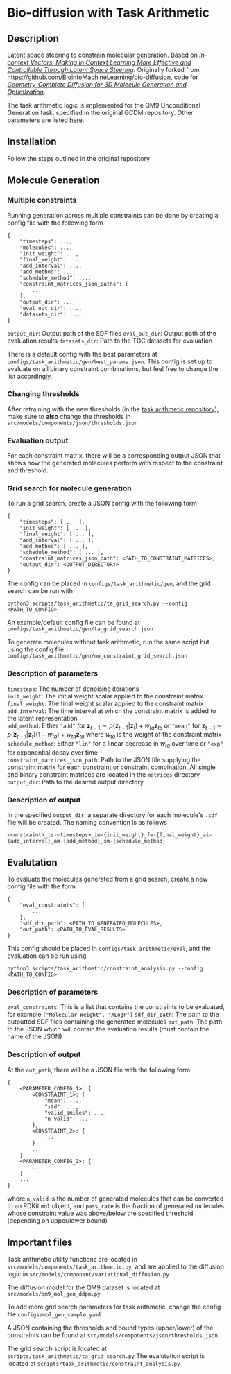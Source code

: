 # Bio-diffusion with Task Arithmetic

## Description
Latent space steering to constrain molecular generation. Based on [*In-context Vectors: Making In Context Learning More Effective and Controllable Through Latent Space Steering*](https://doi.org/10.48550/arXiv.2311.06668). Originally forked from https://github.com/BioinfoMachineLearning/bio-diffusion, code for [*Geometry-Complete Diffusion for 3D Molecule Generation and Optimization*](https://arxiv.org/abs/2302.04313).

The task arithmetic logic is implemented for the QM9 Unconditional Generation task, specified in the original GCDM repository. Other parameters are listed [here](https://github.com/BioinfoMachineLearning/bio-diffusion?tab=readme-ov-file#generate-new-unconditional-3d-molecules-qm9).

## Installation
Follow the steps outlined in the original repository

## Molecule Generation

### Multiple constraints
Running generation across multiple constraints can be done by creating a config file with the following form

```
{
    "timesteps": ...,
    "molecules": ...,
    "init_weight": ...,
    "final_weight": ...,
    "add_interval": ...,
    "add_method": ...,
    "schedule_method": ...,
    "constraint_matrices_json_paths": [
        ...
    ],
    "output_dir": ...,
    "eval_out_dir": ...,
    "datasets_dir": ...,
}
```

`output_dir`: Output path of the SDF files
`eval_out_dir`: Output path of the evaluation results
`datasets_dir`: Path to the TDC datasets for evaluation

There is a default config with the best parameters at `configs/task_arithmetic/gen/best_params.json`. This config is set up to evaluate on all binary constraint combinations, but feel free to change the list accordingly.

### Changing thresholds
After retraining with the new thresholds (in the [task arithmetic repository](https://github.com/d-subramanian/taskarithmetic)), make sure to **also** change the thresholds in `src/models/components/json/thresholds.json`

### Evaluation output
For each constraint matrix, there will be a corresponding output JSON that shows how the generated molecules perform with respect to the constraint and threshold.

### Grid search for molecule generation
To run a grid search, create a JSON config with the following form
```
{
    "timesteps": [ ... ],
    "init_weight": [ ... ],
    "final_weight": [ ... ],
    "add_interval": [ ... ],
    "add_method": [ ... ],
    "schedule_method": [ ... ],
    "constraint_matrices_json_path": <PATH_TO_CONSTRAINT_MATRICES>,
    "output_dir": <OUTPUT_DIRECTORY>
}
```

The config can be placed in `configs/task_arithmetic/gen`, and the grid search can be run with

```
python3 scripts/task_arithmetic/ta_grid_search.py --config <PATH_TO_CONFIG>
```

An example/default config file can be found at `configs/task_arithmetic/gen/ta_grid_search.json`

To generate molecules without task arithmetic, run the same script but using the config file `configs/task_arithmetic/gen/no_constraint_grid_search.json`

### Description of parameters
`timesteps`: The number of denoising iterations \
`init_weight`: The initial weight scalar applied to the constraint matrix \
`final_weight`: The final weight scalar applied to the constraint matrix \
`add_interval`: The time interval at which the constraint matrix is added to the latent representation \
`add_method`: Either `"add"` for $\boldsymbol{z}_{t-1} \sim p(\boldsymbol{z}_{t-1} | \boldsymbol{z}_t) + w_{ta}\boldsymbol{z}_{ta}$ or `"mean"` for $\boldsymbol{z}_{t-1} \sim p(\boldsymbol{z}_{t-1} | \boldsymbol{z}_t)(1 - w_{ta}) + w_{ta}\boldsymbol{z}_{ta}$ where $w_{ta}$ is the weight of the constraint matrix \
`schedule_method`: Either `"lin"` for a linear decrease in $w_{ta}$ over time or `"exp"` for exponential decay over time \
`constraint_matrices_json_path`: Path to the JSON file supplying the constraint matrix for each constraint or constraint combination. All single and binary constraint matrices are located in the `matrices` directory
`output_dir`: Path to the desired output directory

### Description of output
In the specified `output_dir`, a separate directory for each molecule's `.sdf` file will be created. The naming convention is as follows
```
<constraint>_ts-<timesteps>_iw-{init_weight}_fw-{final_weight}_ai-{add_interval}_am-{add_method}_sm-{schedule_method}
```

## Evalutation
To evaluate the molecules generated from a grid search, create a new config file with the form

```
{
    "eval_constraints": [
        ...
    ],
    "sdf_dir_path": <PATH_TO_GENERATED_MOLECULES>,
    "out_path": <PATH_TO_EVAL_RESULTS>
}
```

This config should be placed in `configs/task_arithmetic/eval`, and the evaluation can be run using

```
python3 scripts/task_arithmetic/constraint_analysis.py --config <PATH_TO_CONFIG>
```

### Description of parameters
`eval_constraints`: This is a list that contains the constraints to be evaluated, for example `["Molecular Weight", "XLogP"]`
`sdf_dir_path`: The path to the outputted SDF files containing the generated molecules
`out_path`: The path to the JSON which will contain the evaluation results (must contain the name of the JSON)

### Description of output
At the `out_path`, there will be a JSON file with the following form

```
{
    <PARAMETER_CONFIG_1>: {
        <CONSTRAINT_1>: {
            "mean": ...,
            "std": ...,
            "valid_smiles": ...,
            "n_valid": ...
        },
        <CONSTRAINT_2>: {
            ...
        }
        ...
    }
    <PARAMETER_CONFIG_2>: {
        ...
    }
    ...
}
```

where `n_valid` is the number of generated molecules that can be converted to an RDKit `mol` object, and `pass_rate` is the fraction of generated molecules whose constraint value was above/below the specified threshold (depending on upper/lower bound)

## Important files
Task arithmetic utility functions are located in `src/models/components/task_arithmetic.py`, and are applied to the diffusion logic in `src/models/component/variational_diffusion.py`

The diffusion model for the QM9 dataset is located at `src/models/qm9_mol_gen_ddpm.py`

To add more grid search parameters for task arithmetic, change the config file `configs/mol_gen_sample.yaml`

A JSON containing the thresholds and bound types (upper/lower) of the constraints can be found at `src/models/components/json/thresholds.json`

The grid search script is located at `scripts/task_arithmetic/ta_grid_search.py`
The evalutation script is located at `scripts/task_arithmetic/constraint_analysis.py`